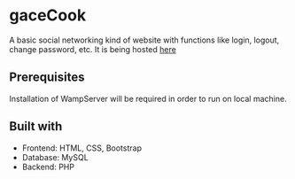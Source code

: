 # gaceCook
A basic social networking kind of website with functions like login, logout, change password, etc. It is being hosted [here](gacecook.000webhostapp.com)

## **Prerequisites**
Installation of WampServer will be required in order to run on local machine.

## **Built with**
- Frontend: HTML, CSS, Bootstrap
- Database: MySQL
- Backend: PHP

